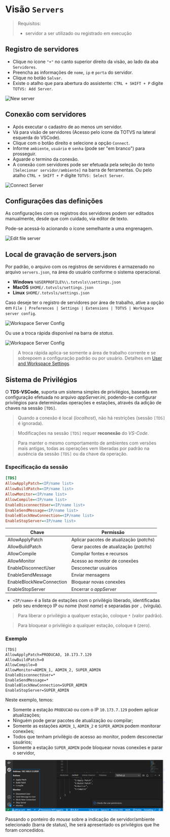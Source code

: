 # Visão `Servers`

> Requisitos:
>
> - servidor a ser utilizado ou registrado em execução

## Registro de servidores

- Clique no icone `"+"` no canto superior direito da visão, ao lado da aba `Servidores`.
- Preencha as informações de `nome`, `ip` e `porta` do servidor.
- Clique no botão `Salvar`.
- Existe o atalho que para abertura do assistente: `CTRL + SHIFT + P` digite `TOTVS: Add Server`.

![New server](./gifs/AddServer.gif)

## Conexão com servidores

- Após executar o cadastro de ao menos um servidor.
- Vá para visão de servidores (Acesso pelo ícone da TOTVS na lateral esquerda do VSCode).
- Clique com o botão direito e selecione a opção `Connect`.
- Informe `ambiente`, `usuário` e `senha` (pode ser "em branco") para prosseguir.
- Aguarde o termino da conexão.
- A conexão com servidores pode ser efetuada pela seleção do texto `[Selecionar servidor/ambiente]` na barra de ferramentas. Ou pelo atalho `CTRL + SHIFT + P` digite `TOTVS: Select Server`.

![Connect Server](./gifs/ConnectServer.gif)

## Configurações das definições

As configurações com os registros dos servidores podem ser editados manualmente, desde que com cuidado, via editor de texto.

Pode-se acessá-lo acionando o ícone semelhante a uma engrenagem.

![Edit file server](./gifs/serversEditFile.gif)

## Local de gravação de servers.json

Por padrão, o arquivo com os registros de servidores é armazenado no arquivo `servers.json`, na área do usuário conforme o sistema operacional.

- **Windows** `%USERPROFILE%\\.totvsls\\settings.json`
- **MacOS** `$HOME/.totvsls/settings.json`
- **Linux** `$HOME/.totvsls/settings.json`

Caso deseje ter o registro de servidores por área de trabalho, ative a opção em `File | Preferences | Settings | Extensions | TOTVS | Workspace server config`.

![Workspace Server Config](./images/workspaceServerConfig.png)

Ou use a troca rápida disponível na barra de _status_.

![Workspace Server Config](./gifs/toggleSaveLocation.gif)

> A troca rápida aplica-se somente a área de trabalho corrente e se sobrepoem a configuração padrão ou por usuário. Detalhes em [User and Workspace Settings](https://code.visualstudio.com/docs/getstarted/settings).

## Sistema de Privilégios

O **TDS-VSCode**, suporta um sistema simples de privilégios, baseada em configuração efetuada no arquivo _appServer.ini_, podendo-se configurar privilégios para determinadas operações e estações, através da adição de chaves na sessão `[TDS]`.

> Quando a conexão é local (_localhost_), não há restrições (sessão `[TDS]` é ignorada).

> Modificações na sessão `[TDS]` requer **reconexão** do _VS-Code_.

> Para manter o mesmo comportamento de ambientes com versões mais antigas, todas as operações vem liberadas por padrão na ausência da sessão `[TDS]` ou da chave da operação.

### Especificação da sessão

```ini
[TDS]
AllowApplyPatch=<IP/name list>
AllowBuildPatch=<IP/name list>
AllowMonitor=<IP/name list>
AllowCompile=<IP/name list>
EnableDisconnectUser=<IP/name list>
EnableSendMessage=<IP/name list>
EnableBlockNewConnection=<IP/name list>
EnableStopServer=<IP/name list>
```

| Chave                    | Permissão                                 |
| ------------------------ | ----------------------------------------- |
| AllowApplyPatch          | Aplicar pacotes de atualização (_patchs_) |
| AllowBuildPatch          | Gerar pacotes de atualização (_patchs_)   |
| AllowCompile             | Compilar fontes e recursos                |
| AllowMonitor             | Acesso ao monitor de conexões             |
| EnableDisconnectUser     | Desconectar usuários                      |
| EnableSendMessage        | Enviar mensagens                          |
| EnableBlockNewConnection | Bloquear novas conexões                   |
| EnableStopServer         | Encerrar o _appServer_                    |

- `<IP/name>` é a lista de estações com o privilégio liberado, identificadas pelo seu endereço IP ou nome (_host name_) e separadas por `,` (vírgula).

> Para liberar o privilégio a qualquer estação, coloque `*` (valor padrão).

> Para bloquear o privilégio a qualquer estação, coloque `0` (zero).

### Exemplo

```
[TDS]
AllowApplyPatch=PRODUCAO, 10.173.7.129
AllowBuildPatch=0
AllowCompile=0
AllowMonitor=ADMIN_1, ADMIN_2, SUPER_ADMIN
EnableDisconnectUser=*
EnableSendMessage=*
EnableBlockNewConnection=SUPER_ADMIN
EnableStopServer=SUPER_ADMIN
```

Neste exemplo, temos:

- Somente a estação `PRODUCAO` ou com o IP `10.173.7.129` podem aplicar atualizações;
- Ninguém pode gerar pacotes de atualização ou compilar;
- Somente as estações `ADMIN_1`, `ADMIN_2` e `SUPER_ADMIN` podem monitorar conexões;
- Todos que tenham privilégio de acesso ao monitor, podem desconectar usuários;
- Somente a estação `SUPER_ADMIN` pode bloquear novas conexões e parar o servidor,

![My privileges](./images/my-privileges.png)

Passando o ponteiro do _mouse_ sobre a indicação de servidor/ambiente selecionado (barra de status), lhe será apresentado os privilégios que lhe foram concedidos.
